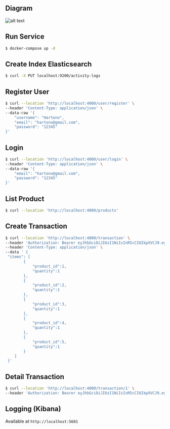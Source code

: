 ## Diagram

![alt text](https://github.com/dedihartono801/test-kredit-plus/blob/master/system-design.jpg)

## Run Service

```bash
$ docker-compose up -d
```

## Create Index Elasticsearch

```bash
$ curl -X PUT localhost:9200/activity-logs
```

## Register User

```bash
$ curl --location 'http://localhost:4000/user/register' \
--header 'Content-Type: application/json' \
--data-raw '{
    "username": "Hartono",
    "email": "hartono@gmail.com",
    "password": "12345"
}'
```

## Login

```bash
$ curl --location 'http://localhost:4000/user/login' \
--header 'Content-Type: application/json' \
--data-raw '{
    "email": "hartono@gmail.com",
    "password": "12345"
}'
```

## List Product

```bash
$ curl --location 'http://localhost:4000/products'
```

## Create Transaction

```bash
$ curl --location 'http://localhost:4000/transaction' \
--header 'Authorization: Bearer eyJhbGciOiJIUzI1NiIsInR5cCI6IkpXVCJ9.eyJ1c2VyX2lkIjoxLCJlbWFpbCI6ImhhcnRvbm9AZ21haWwuY29tIiwiZXhwIjoxNjk4NzY2MjE5fQ.xJHopTmAKOKsI9S5BQmmCVKODt-7QJi8hGibCVx_xxM' \
--header 'Content-Type: application/json' \
--data ' {
 "items": [
        {
            "product_id":1,
            "quantity":1
        },
        {
            "product_id":2,
            "quantity":1
        },
        {
            "product_id":3,
            "quantity":1
        },
        {
            "product_id":4,
            "quantity":1
        },
        {
            "product_id":5,
            "quantity":1
        }
    ]
 }'
```

## Detail Transaction

```bash
$ curl --location 'http://localhost:4000/transaction/1' \
--header 'Authorization: Bearer eyJhbGciOiJIUzI1NiIsInR5cCI6IkpXVCJ9.eyJ1c2VyX2lkIjoyLCJlbWFpbCI6ImhhcnRvbm9AZ21haWwuY29tIiwiZXhwIjoxNjk4NzI3OTM0fQ.kTDIiWIfleOidlTvSNDyQwiz8g9uBGcYdo4FjoTZOgc'
```

## Logging (Kibana)

Available at `http://localhost:5601`
